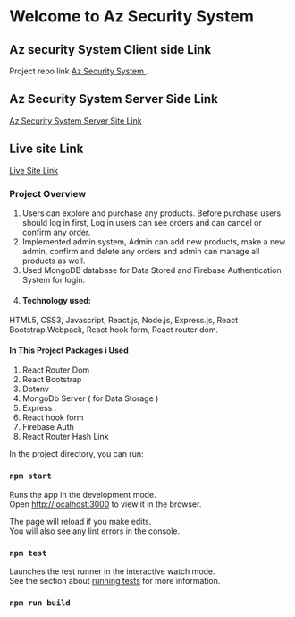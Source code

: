 # Welcome to Az Security System

## Az security System Client side Link
Project  repo link [Az Security System ](https://github.com/Tofazzal322/az-security-system-ui).

## Az Security System Server Side Link 
 [Az Security System Server Site Link](https://github.com/Tofazzal322/az-security-system-server)

## Live site Link 
 [Live Site Link](https://az-security-system.web.app/)

### Project Overview
1. Users can explore and purchase any products. Before purchase users should log in first,
Log in users can see orders and can cancel or confirm any order.
2. Implemented admin system, Admin can add new products, make a new admin, confirm
and delete any orders and admin can manage all products as well.
3. Used MongoDB database for Data Stored and Firebase Authentication System for login.
4. #### Technology used:
 HTML5, CSS3, Javascript, React.js, Node.js, Express.js, React Bootstrap,Webpack, React hook form, React router dom.


 #### In This Project Packages i Used 
 1. React Router Dom
 2. React Bootstrap
 3. Dotenv
 4. MongoDb Server ( for Data Storage )
 5. Express .
 6. React hook form
 7. Firebase Auth
 8. React Router Hash Link
 


In the project directory, you can run:



### `npm start`

Runs the app in the development mode.\
Open [http://localhost:3000](http://localhost:3000) to view it in the browser.

The page will reload if you make edits.\
You will also see any lint errors in the console.

### `npm test`

Launches the test runner in the interactive watch mode.\
See the section about [running tests](https://facebook.github.io/create-react-app/docs/running-tests) for more information.

### `npm run build`